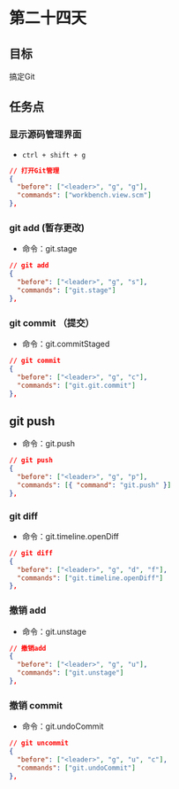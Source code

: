 # 第二十四天

## 目标

搞定Git

## 任务点

### 显示源码管理界面

- `ctrl + shift + g`

```json
// 打开Git管理
{
  "before": ["<leader>", "g", "g"],
  "commands": ["workbench.view.scm"]
},
```

### git add (暂存更改)

- 命令：git.stage

```json
// git add
{
  "before": ["<leader>", "g", "s"],
  "commands": ["git.stage"]
},
```

### git commit （提交）

- 命令：git.commitStaged

```json
// git commit
{
  "before": ["<leader>", "g", "c"],
  "commands": ["git.git.commit"]
},
```

## git push

- 命令：git.push

```json
// git push
{
  "before": ["<leader>", "g", "p"],
  "commands": [{ "command": "git.push" }]
},
```

### git diff

- 命令：git.timeline.openDiff

```json
// git diff
{
  "before": ["<leader>", "g", "d", "f"],
  "commands": ["git.timeline.openDiff"]
},
```

### 撤销 add

- 命令：git.unstage

```json
// 撤销add
{
  "before": ["<leader>", "g", "u"],
  "commands": ["git.unstage"]
},
```

### 撤销 commit

- 命令：git.undoCommit

```json
// git uncommit
{
  "before": ["<leader>", "g", "u", "c"],
  "commands": ["git.undoCommit"]
},
